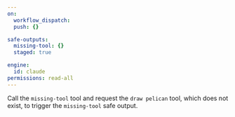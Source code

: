 ```yaml
---
on:
  workflow_dispatch:
  push: {}

safe-outputs:
  missing-tool: {}
  staged: true

engine:
  id: claude
permissions: read-all
---
```


Call the `missing-tool` tool and request the `draw pelican` tool, which does not exist, to trigger the `missing-tool` safe output.

<!--
on:
  workflow_dispatch:
  workflow_run:
    workflows: ["*"]
    types: [completed]

safe-outputs:
  missing-tool:
    max: 5
  staged: true

engine:
  id: custom
  steps:
    - name: Generate Missing Tool Safe Output
      uses: actions/github-script@v7
      env:
          GITHUB_AW_SAFE_OUTPUTS_TOOL_CALLS: "{\"type\": \"missing-tool\", \"tool\": \"example-missing-tool\", \"reason\": \"This is a test of the missing-tool safe output functionality. No actual tool is missing.\", \"alternatives\": \"This is a simulated missing tool report generated by the custom engine test workflow.\", \"context\": \"test-safe-output-missing-tool workflow validation\"}"
      with:
        script: |
            const { spawn } = require("child_process");
            const path = require("path");
            const serverPath = path.join("/tmp/safe-outputs/mcp-server.cjs");
            const { GITHUB_AW_SAFE_OUTPUTS_TOOL_CALLS } = process.env;
            function parseJsonl(input) {
                if (!input) return [];
                return input
                    .split(/\r?\n/)
                    .map((l) => l.trim())
                    .filter(Boolean)
                    .map((line) => JSON.parse(line));
            }
            const toolCalls = parseJsonl(GITHUB_AW_SAFE_OUTPUTS_TOOL_CALLS)
            const child = spawn(process.execPath, [serverPath], {
                stdio: ["pipe", "pipe", "pipe"],
                env: process.env,
            });
            let stdoutBuffer = Buffer.alloc(0);
            const pending = new Map();
            let nextId = 1;
            function writeMessage(obj) {
                const json = JSON.stringify(obj);
                const header = `Content-Length: ${Buffer.byteLength(json)}\r\n\r\n`;
                child.stdin.write(header + json);
            }
            function sendRequest(method, params) {
                const id = nextId++;
                const req = { jsonrpc: "2.0", id, method, params };
                return new Promise((resolve, reject) => {
                    pending.set(id, { resolve, reject });
                    writeMessage(req);
                    // simple timeout
                    const to = setTimeout(() => {
                        if (pending.has(id)) {
                            pending.delete(id);
                            reject(new Error(`Request timed out: ${method}`));
                        }
                    }, 5000);
                    // wrap resolve to clear timeout
                    const origResolve = resolve;
                    resolve = (value) => {
                        clearTimeout(to);
                        origResolve(value);
                    };
                });
            }

            function handleMessage(msg) {
                if (msg.method && !msg.id) {
                    console.error("<- notification", msg.method, msg.params || "");
                    return;
                }
                if (msg.id !== undefined && (msg.result !== undefined || msg.error !== undefined)) {
                    const waiter = pending.get(msg.id);
                    if (waiter) {
                        pending.delete(msg.id);
                        if (msg.error) waiter.reject(new Error(msg.error.message || JSON.stringify(msg.error)));
                        else waiter.resolve(msg.result);
                    } else {
                        console.error("<- response with unknown id", msg.id);
                    }
                    return;
                }
                console.error("<- unexpected message", msg);
            }

            child.stdout.on("data", (chunk) => {
                stdoutBuffer = Buffer.concat([stdoutBuffer, chunk]);
                while (true) {
                    const sep = stdoutBuffer.indexOf("\r\n\r\n");
                    if (sep === -1) break;
                    const header = stdoutBuffer.slice(0, sep).toString("utf8");
                    const match = header.match(/Content-Length:\s*(\d+)/i);
                    if (!match) {
                        // Remove header and continue
                        stdoutBuffer = stdoutBuffer.slice(sep + 4);
                        continue;
                    }
                    const length = parseInt(match[1], 10);
                    const total = sep + 4 + length;
                    if (stdoutBuffer.length < total) break; // wait for full message
                    const body = stdoutBuffer.slice(sep + 4, total).toString("utf8");
                    stdoutBuffer = stdoutBuffer.slice(total);

                    let parsed = null;
                    try {
                        parsed = JSON.parse(body);
                    } catch (e) {
                        console.error("Failed to parse server message", e);
                        continue;
                    }
                    handleMessage(parsed);
                }
            });
            child.stderr.on("data", (d) => {
                process.stderr.write("[server] " + d.toString());
            });
            child.on("exit", (code, sig) => {
                console.error("server exited", code, sig);
            });

            (async () => {
                try {
                    console.error("Starting MCP client -> spawning server at", serverPath);
                    const init = await sendRequest("initialize", {
                        clientInfo: { name: "mcp-stdio-client", version: "0.1.0" },
                        protocolVersion: "2024-11-05",
                    });
                    console.error("initialize ->", init);
                    const toolsList = await sendRequest("tools/list", {});
                    console.error("tools/list ->", toolsList);
                    for (const toolCall of toolCalls) {
                        const { type, ...args } = toolCall;
                        console.error("Calling tool:", type, args);
                        try {
                            const res = await sendRequest("tools/call", { name: type, arguments: args });
                            console.error("tools/call ->", res);
                        } catch (err) {
                            console.error("tools/call error for", type, err);
                        }
                    }

                    // Clean up: give server a moment to flush, then exit
                    setTimeout(() => {
                        try {
                            child.kill();
                        } catch (e) { }
                        process.exit(0);
                    }, 200);
                } catch (e) {
                    console.error("Error in MCP client:", e);
                    try {
                        child.kill();
                    } catch (e) { }
                    process.exit(1);
                }
            })();
    - name: Verify Safe Output File
      run: |
        echo "Generated safe output entries:"
        if [ -f "$GITHUB_AW_SAFE_OUTPUTS" ]; then
          cat "$GITHUB_AW_SAFE_OUTPUTS"
        else
          echo "No safe outputs file found"
        fi

permissions: read-all
---

# Test Safe Output - Missing Tool

This workflow tests the `missing-tool` safe output functionality using a custom engine that directly writes to the safe output file.

## Purpose

This workflow validates the missing-tool safe output type by:
- Generating JSON entries with the `missing-tool` type
- Including all required fields: tool, reason, alternatives, context
- Using staged mode to prevent actual GitHub interactions
- Demonstrating custom engine safe output writing for missing tool reports
- Testing multiple missing tool reports within the configured limit

## Trigger Events

- **workflow_dispatch**: Manual execution for testing
- **workflow_run**: Responds to any workflow completion (useful for detecting missing tools after other workflows)

## Safe Output Configuration

- **staged: true**: Prevents real GitHub interactions
- **max: 5**: Allows up to 5 missing tool reports per workflow run

## Custom Engine Implementation

The workflow uses a custom engine with GitHub Actions steps to:
1. Generate multiple missing-tool JSON outputs for testing
2. Include all required fields (tool, reason, alternatives, context)
3. Test the maximum limit functionality
4. Append entries to the $GITHUB_AW_SAFE_OUTPUTS file
5. Verify the outputs were generated correctly

This demonstrates how custom engines can leverage the safe output system for reporting missing tools or functionality that prevents task completion, helping users understand workflow limitations.
-->